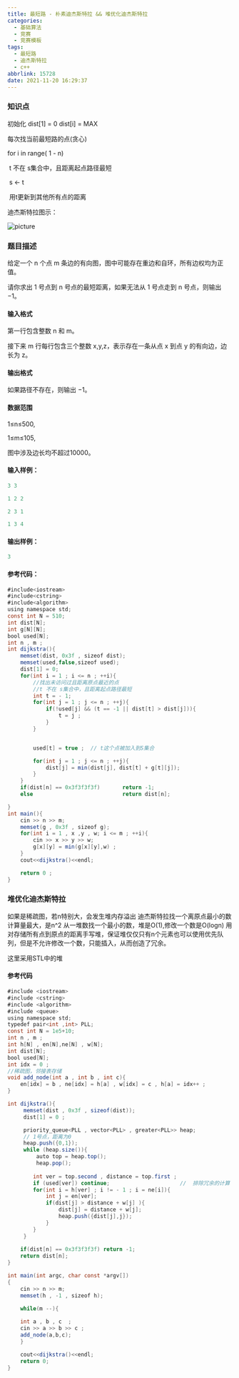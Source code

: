 ```yaml
---
title: 最短路 - 朴素迪杰斯特拉 && 堆优化迪杰斯特拉
categories:
  - 基础算法
  - 竞赛
  - 竞赛模板
tags:
  - 最短路
  - 迪杰斯特拉
  - c++
abbrlink: 15728
date: 2021-11-20 16:29:37
---
```


### 知识点

初始化  dist[1] = 0 dist[i]  = MAX

 每次找当前最短路的点(贪心)

 for  i  in range( 1 - n)

​         t 不在 s集合中，且距离起点路径最短

​         s <- t

​        用t更新到其他所有点的距离

迪杰斯特拉图示：<!-- more -->

![picture](/img/dijkstra.png)

### 题目描述

给定一个 n 个点 m 条边的有向图，图中可能存在重边和自环，所有边权均为正值。

请你求出 1 号点到 n 号点的最短距离，如果无法从 1 号点走到 n 号点，则输出 −1。

#### 输入格式

第一行包含整数 n 和 m。

接下来 m 行每行包含三个整数 x,y,z，表示存在一条从点 x 到点 y 的有向边，边长为 z。

#### 输出格式 

如果路径不存在，则输出 −1。

#### 数据范围

1≤n≤500,

1≤m≤105,

图中涉及边长均不超过10000。

#### 输入样例：

```java
3 3

1 2 2

2 3 1

1 3 4
```

#### 输出样例：

```java
3
```

#### 参考代码：

```java
#include<iostream>
#include<cstring>
#include<algorithm>
using namespace std;
const int N = 510;
int dist[N];
int g[N][N];
bool used[N];
int n , m ;
int dijkstra(){
    memset(dist, 0x3f , sizeof dist);
    memset(used,false,sizeof used);
    dist[1] = 0;
    for(int i = 1 ; i <= n ; ++i){
        //找出未访问过且距离原点最近的点
        //t 不在 s集合中，且距离起点路径最短
        int t = - 1;
        for(int j = 1 ; j <= n ; ++j){
            if(!used[j] && (t == -1 || dist[t] > dist[j])){
                t = j ;
            }
        }


        used[t] = true ;  // t这个点被加入到S集合

        for(int j = 1 ; j <= n ; ++j){
            dist[j] = min(dist[j], dist[t] + g[t][j]);
        }
    }
    if(dist[n] == 0x3f3f3f3f)       return -1;
    else                            return dist[n];

}
int main(){
    cin >> n >> m;
    memset(g , 0x3f , sizeof g);
    for(int i = 1 , x ,y , w; i <= m ; ++i){
        cin >> x >> y >> w;
        g[x][y] = min(g[x][y],w) ;
    }
    cout<<dijkstra()<<endl;

    return 0 ;
}
```

### 堆优化迪杰斯特拉

如果是稀疏图，若n特别大，会发生堆内存溢出
迪杰斯特拉找一个离原点最小的数计算量最大，是n^2
 从一堆数找一个最小的数，堆是O(1),修改一个数是O(logn)
用对存储所有点到原点的距离手写堆，保证堆仅仅只有n个元素也可以使用优先队列，但是不允许修改一个数，只能插入，从而创造了冗余。

这里采用STL中的堆

#### 参考代码

```java
#include <iostream>
#include <cstring>
#include <algorithm>
#include <queue>
using namespace std;
typedef pair<int ,int> PLL;
const int N = 1e5+10;
int n , m ;
int h[N] , en[N],ne[N] , w[N];
int dist[N];
bool used[N];
int idx = 0 ;
//稀疏图，邻接表存储
void add_node(int a , int b , int c){
    en[idx] = b , ne[idx] = h[a] , w[idx] = c , h[a] = idx++ ;
}

int dijkstra(){
     memset(dist , 0x3f , sizeof(dist));
     dist[1] = 0 ;

     priority_queue<PLL , vector<PLL> , greater<PLL>> heap;
     // 1号点，距离为0
     heap.push({0,1});
     while (heap.size()){
         auto top = heap.top();
         heap.pop();
         
        int ver = top.second , distance = top.first ;
        if (used[ver]) continue;                      //  排除冗余的计算
        for(int i = h[ver] ; i != - 1 ; i = ne[i]){
            int j = en[ver];
            if(dist[j] > distance + w[j] ){
                dist[j] = distance + w[j];
                heap.push({dist[j],j});
            } 
        }
     }
     
    if(dist[n] == 0x3f3f3f3f) return -1;
    return dist[n];
}

int main(int argc, char const *argv[])
{
    cin >> n >> m;
    memset(h , -1 , sizeof h);
    
    while(m --){

    int a , b , c  ;
    cin >> a >> b >> c ;
    add_node(a,b,c);
    }

    cout<<dijkstra()<<endl;
    return 0;
}

```

